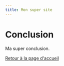 ```yaml
---
title: Mon super site
---
```


<h1>Conclusion</h1>
<p>Ma super conclusion.</p>
<a href="index.md">Retour à la page d'accueil</a>
